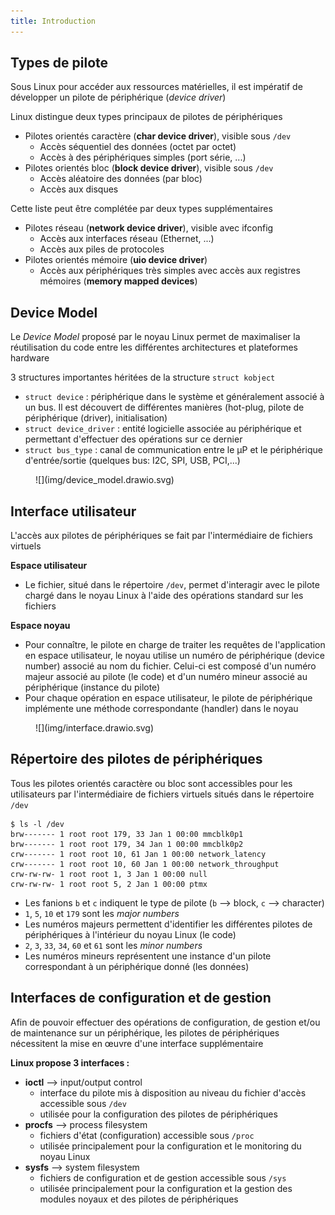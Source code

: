 ```yaml
---
title: Introduction
---
```


## Types de pilote

Sous Linux pour accéder aux ressources matérielles, il est impératif de
développer un pilote de périphérique (_device driver_)

Linux distingue deux types principaux de pilotes de périphériques

- Pilotes orientés caractère (**char device driver**), visible sous `/dev`
    - Accès séquentiel des données (octet par octet)
    - Accès à des périphériques simples (port série, ...)
- Pilotes orientés bloc (**block device driver**), visible sous `/dev`
    - Accès aléatoire des données (par bloc)
    - Accès aux disques

Cette liste peut être complétée par deux types supplémentaires

- Pilotes réseau (**network device driver**), visible avec ifconfig
    - Accès aux interfaces réseau (Ethernet, ...)
    - Accès aux piles de protocoles
- Pilotes orientés mémoire (**uio device driver**)
    - Accès aux périphériques très simples avec accès aux registres
      mémoires (**memory mapped devices**)

## Device Model

Le _Device Model_ proposé par le noyau Linux permet de maximaliser la
réutilisation du code entre les différentes architectures et plateformes
hardware

3 structures importantes héritées de la
structure `struct kobject`

- `struct device` : périphérique dans le système et généralement associé
  à un bus. Il est découvert de différentes manières (hot-plug, pilote
  de périphérique (driver), initialisation)
- `struct device_driver` : entité logicielle associée au périphérique et
  permettant d'effectuer des opérations sur ce dernier
- `struct bus_type` : canal de communication entre le µP et le
  périphérique d'entrée/sortie (quelques bus: I2C, SPI, USB, PCI,...)

<figure markdown>
![](img/device_model.drawio.svg)
</figure>

## Interface utilisateur

L'accès aux pilotes de périphériques se fait par l'intermédiaire de fichiers
virtuels

**Espace utilisateur**

- Le fichier, situé dans le répertoire `/dev`, permet d'interagir avec
  le pilote chargé dans le noyau Linux à l'aide des opérations standard
  sur les fichiers

**Espace noyau**

- Pour connaître, le pilote en charge de traiter les requêtes de
  l'application en espace utilisateur, le noyau utilise un numéro de
  périphérique (device number) associé au nom du fichier. Celui-ci est
  composé d'un numéro majeur associé au pilote (le code) et d'un numéro
  mineur associé au périphérique (instance du pilote)
- Pour chaque opération en espace utilisateur, le pilote de périphérique
  implémente une méthode correspondante (handler) dans le noyau

<figure markdown>
![](img/interface.drawio.svg)
</figure>

## Répertoire des pilotes de périphériques

Tous les pilotes orientés caractère ou bloc sont accessibles pour les utilisateurs
par l'intermédiaire de fichiers virtuels situés dans le répertoire `/dev`

``` text
$ ls -l /dev
brw------- 1 root root 179, 33 Jan 1 00:00 mmcblk0p1
brw------- 1 root root 179, 34 Jan 1 00:00 mmcblk0p2
crw------- 1 root root 10, 61 Jan 1 00:00 network_latency
crw------- 1 root root 10, 60 Jan 1 00:00 network_throughput
crw-rw-rw- 1 root root 1, 3 Jan 1 00:00 null
crw-rw-rw- 1 root root 5, 2 Jan 1 00:00 ptmx
```

- Les fanions `b` et `c` indiquent le type de pilote (`b` --> block, `c` --> character)
- `1`, `5`, `10` et `179` sont les _major numbers_
- Les numéros majeurs permettent d'identifier les différentes pilotes de
  périphériques à l'intérieur du noyau Linux (le code)
- `2`, `3`, `33`, `34`, `60` et `61` sont les _minor numbers_
- Les numéros mineurs représentent une instance d'un pilote correspondant
à un périphérique donné (les données)

## Interfaces de configuration et de gestion

Afin de pouvoir effectuer des opérations de configuration, de gestion et/ou de
maintenance sur un périphérique, les pilotes de périphériques nécessitent la
mise en œuvre d'une interface supplémentaire

**Linux propose 3 interfaces :**

- **ioctl** --> input/output control
    - interface du pilote mis à disposition au niveau du fichier d'accès
      accessible sous `/dev`
    - utilisée pour la configuration des pilotes de périphériques
- **procfs** --> process filesystem
    - fichiers d'état (configuration) accessible sous `/proc`
    - utilisée principalement pour la configuration et le monitoring du noyau Linux
- **sysfs** --> system filesystem
    - fichiers de configuration et de gestion accessible sous `/sys`
    - utilisée principalement pour la configuration et la gestion des modules
      noyaux et des pilotes de périphériques